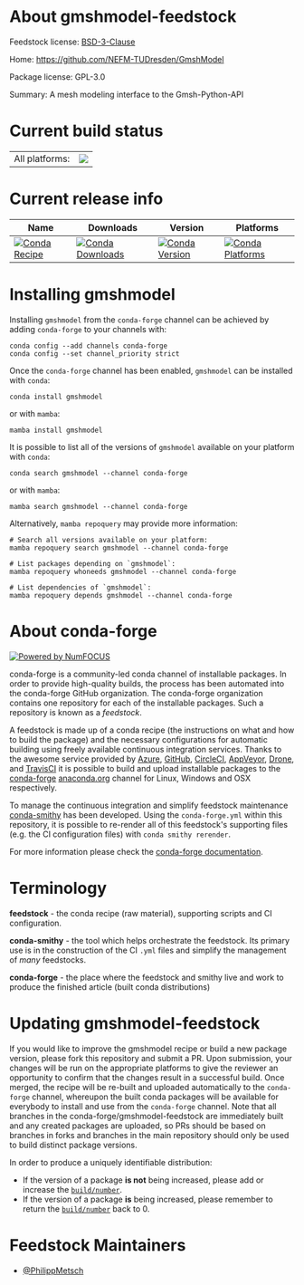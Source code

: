 About gmshmodel-feedstock
=========================

Feedstock license: [BSD-3-Clause](https://github.com/conda-forge/gmshmodel-feedstock/blob/main/LICENSE.txt)

Home: https://github.com/NEFM-TUDresden/GmshModel

Package license: GPL-3.0

Summary: A mesh modeling interface to the Gmsh-Python-API

Current build status
====================


<table><tr><td>All platforms:</td>
    <td>
      <a href="https://dev.azure.com/conda-forge/feedstock-builds/_build/latest?definitionId=10509&branchName=main">
        <img src="https://dev.azure.com/conda-forge/feedstock-builds/_apis/build/status/gmshmodel-feedstock?branchName=main">
      </a>
    </td>
  </tr>
</table>

Current release info
====================

| Name | Downloads | Version | Platforms |
| --- | --- | --- | --- |
| [![Conda Recipe](https://img.shields.io/badge/recipe-gmshmodel-green.svg)](https://anaconda.org/conda-forge/gmshmodel) | [![Conda Downloads](https://img.shields.io/conda/dn/conda-forge/gmshmodel.svg)](https://anaconda.org/conda-forge/gmshmodel) | [![Conda Version](https://img.shields.io/conda/vn/conda-forge/gmshmodel.svg)](https://anaconda.org/conda-forge/gmshmodel) | [![Conda Platforms](https://img.shields.io/conda/pn/conda-forge/gmshmodel.svg)](https://anaconda.org/conda-forge/gmshmodel) |

Installing gmshmodel
====================

Installing `gmshmodel` from the `conda-forge` channel can be achieved by adding `conda-forge` to your channels with:

```
conda config --add channels conda-forge
conda config --set channel_priority strict
```

Once the `conda-forge` channel has been enabled, `gmshmodel` can be installed with `conda`:

```
conda install gmshmodel
```

or with `mamba`:

```
mamba install gmshmodel
```

It is possible to list all of the versions of `gmshmodel` available on your platform with `conda`:

```
conda search gmshmodel --channel conda-forge
```

or with `mamba`:

```
mamba search gmshmodel --channel conda-forge
```

Alternatively, `mamba repoquery` may provide more information:

```
# Search all versions available on your platform:
mamba repoquery search gmshmodel --channel conda-forge

# List packages depending on `gmshmodel`:
mamba repoquery whoneeds gmshmodel --channel conda-forge

# List dependencies of `gmshmodel`:
mamba repoquery depends gmshmodel --channel conda-forge
```


About conda-forge
=================

[![Powered by
NumFOCUS](https://img.shields.io/badge/powered%20by-NumFOCUS-orange.svg?style=flat&colorA=E1523D&colorB=007D8A)](https://numfocus.org)

conda-forge is a community-led conda channel of installable packages.
In order to provide high-quality builds, the process has been automated into the
conda-forge GitHub organization. The conda-forge organization contains one repository
for each of the installable packages. Such a repository is known as a *feedstock*.

A feedstock is made up of a conda recipe (the instructions on what and how to build
the package) and the necessary configurations for automatic building using freely
available continuous integration services. Thanks to the awesome service provided by
[Azure](https://azure.microsoft.com/en-us/services/devops/), [GitHub](https://github.com/),
[CircleCI](https://circleci.com/), [AppVeyor](https://www.appveyor.com/),
[Drone](https://cloud.drone.io/welcome), and [TravisCI](https://travis-ci.com/)
it is possible to build and upload installable packages to the
[conda-forge](https://anaconda.org/conda-forge) [anaconda.org](https://anaconda.org/)
channel for Linux, Windows and OSX respectively.

To manage the continuous integration and simplify feedstock maintenance
[conda-smithy](https://github.com/conda-forge/conda-smithy) has been developed.
Using the ``conda-forge.yml`` within this repository, it is possible to re-render all of
this feedstock's supporting files (e.g. the CI configuration files) with ``conda smithy rerender``.

For more information please check the [conda-forge documentation](https://conda-forge.org/docs/).

Terminology
===========

**feedstock** - the conda recipe (raw material), supporting scripts and CI configuration.

**conda-smithy** - the tool which helps orchestrate the feedstock.
                   Its primary use is in the construction of the CI ``.yml`` files
                   and simplify the management of *many* feedstocks.

**conda-forge** - the place where the feedstock and smithy live and work to
                  produce the finished article (built conda distributions)


Updating gmshmodel-feedstock
============================

If you would like to improve the gmshmodel recipe or build a new
package version, please fork this repository and submit a PR. Upon submission,
your changes will be run on the appropriate platforms to give the reviewer an
opportunity to confirm that the changes result in a successful build. Once
merged, the recipe will be re-built and uploaded automatically to the
`conda-forge` channel, whereupon the built conda packages will be available for
everybody to install and use from the `conda-forge` channel.
Note that all branches in the conda-forge/gmshmodel-feedstock are
immediately built and any created packages are uploaded, so PRs should be based
on branches in forks and branches in the main repository should only be used to
build distinct package versions.

In order to produce a uniquely identifiable distribution:
 * If the version of a package **is not** being increased, please add or increase
   the [``build/number``](https://docs.conda.io/projects/conda-build/en/latest/resources/define-metadata.html#build-number-and-string).
 * If the version of a package **is** being increased, please remember to return
   the [``build/number``](https://docs.conda.io/projects/conda-build/en/latest/resources/define-metadata.html#build-number-and-string)
   back to 0.

Feedstock Maintainers
=====================

* [@PhilippMetsch](https://github.com/PhilippMetsch/)

